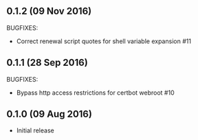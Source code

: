 ## 0.1.2 (09 Nov 2016)

BUGFIXES:

  * Correct renewal script quotes for shell variable expansion #11

## 0.1.1 (28 Sep 2016)

BUGFIXES:

  * Bypass http access restrictions for certbot webroot #10

## 0.1.0 (09 Aug 2016)

  * Initial release
